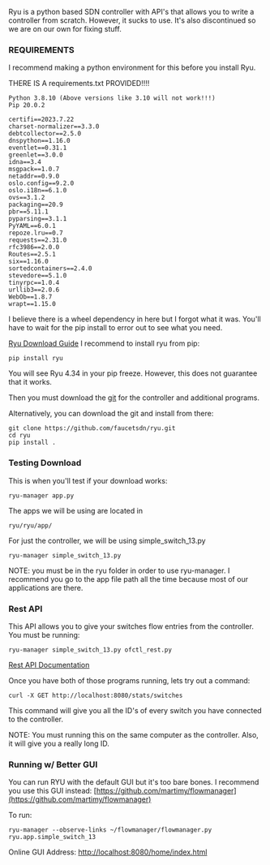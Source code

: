 Ryu is a python based SDN controller with API's that allows you to write a controller from scratch. However, it sucks to use. It's also discontinued so we are on our own for fixing stuff. 

### REQUIREMENTS
I recommend making a python environment for this before you install Ryu.

THERE IS A requirements.txt PROVIDED!!!!
```
Python 3.8.10 (Above versions like 3.10 will not work!!!)
Pip 20.0.2

certifi==2023.7.22
charset-normalizer==3.3.0
debtcollector==2.5.0
dnspython==1.16.0
eventlet==0.31.1
greenlet==3.0.0
idna==3.4
msgpack==1.0.7
netaddr==0.9.0
oslo.config==9.2.0
oslo.i18n==6.1.0
ovs==3.1.2
packaging==20.9
pbr==5.11.1
pyparsing==3.1.1
PyYAML==6.0.1
repoze.lru==0.7
requests==2.31.0
rfc3986==2.0.0
Routes==2.5.1
six==1.16.0
sortedcontainers==2.4.0
stevedore==5.1.0
tinyrpc==1.0.4
urllib3==2.0.6
WebOb==1.8.7
wrapt==1.15.0
```
I believe there is a wheel dependency in here but I forgot what it was. You'll have to wait for the pip install to error out to see what you need.

[Ryu Download Guide](https://ryu.readthedocs.io/en/latest/getting_started.html)
I recommend to install ryu from pip:
```
pip install ryu
```

You will see Ryu 4.34 in your pip freeze. However, this does not guarantee that it works. 

Then you must download the [git](https://github.com/faucetsdn/ryu) for the controller and additional programs.

Alternatively, you can download the git and install from there:
```
git clone https://github.com/faucetsdn/ryu.git
cd ryu
pip install .
```

### Testing Download
This is when you'll test if your download works:
```
ryu-manager app.py
```

The apps we will be using are located in
```
ryu/ryu/app/
```

For just the controller, we will be using simple_switch_13.py
```
ryu-manager simple_switch_13.py
```
NOTE: you must be in the ryu folder in order to use ryu-manager. I recommend you go to the app file path all the time because most of our applications are there.

### Rest API
This API allows you to give your switches flow entries from the controller. You must be running:
```
ryu-manager simple_switch_13.py ofctl_rest.py
```

[Rest API Documentation](https://ryu.readthedocs.io/en/latest/app/ofctl_rest.html)

Once you have both of those programs running, lets try out a command:
```
curl -X GET http://localhost:8080/stats/switches
```
This command will give you all the ID's of every switch you have connected to the controller. 

NOTE: You must running this on the same computer as the controller. Also, it will give you a really long ID.

### Running w/ Better GUI

You can run RYU with the default GUI but it's too bare bones. I recommend you use this GUI instead: [https://github.com/martimy/flowmanager](https://github.com/martimy/flowmanager)

To run:
```
ryu-manager --observe-links ~/flowmanager/flowmanager.py ryu.app.simple_switch_13
```

Online GUI Address: [http://localhost:8080/home/index.html](http://localhost:8080/home/index.html)
